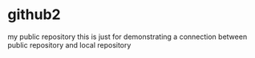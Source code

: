 # github2
my public repository
this is just for demonstrating a connection between public repository and local repository
